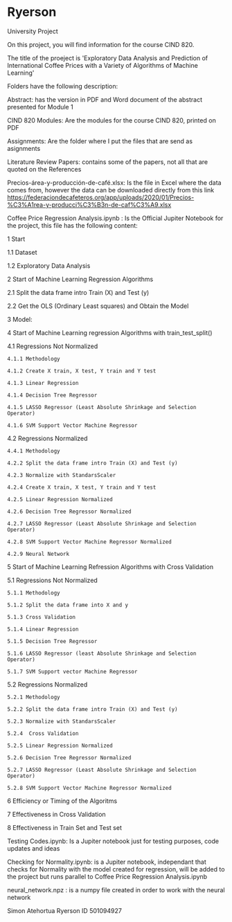 # Ryerson
University Project

On this project, you will find information for the course CIND 820.

The title of the proeject is 'Exploratory Data Analysis and Prediction of International Coffee Prices with a Variety of Algorithms of Machine Learning'

Folders have the following description:

Abstract: has the version in PDF and Word document of the abstract presented for Module 1

CIND 820 Modules: Are the modules for the course CIND 820, printed on PDF

Assignments: Are the folder where I put the files that are send as asignments

Literature Review Papers: contains some of the papers, not all that are quoted on the References

Precios-área-y-producción-de-café.xlsx: Is the file in Excel where the data comes from, however the data can be downloaded directly from this link https://federaciondecafeteros.org/app/uploads/2020/01/Precios-%C3%A1rea-y-producci%C3%B3n-de-caf%C3%A9.xlsx

Coffee Price Regression Analysis.ipynb : Is the Official Jupiter Notebook for the project, this file has the following content:

1 Start

  1.1 Dataset
  
  1.2 Exploratory Data Analysis 
  
2 Start of Machine Learning Regression Algorithms

  2.1 Split the data frame intro Train (X) and Test (y)
  
  2.2 Get the OLS (Ordinary Least squares) and Obtain the Model 
  
3 Model: 

4 Start of Machine Learning regression Algorithms with train_test_split()

  4.1 Regressions Not Normalized
  
    4.1.1 Methodology 
    
    4.1.2 Create X train, X test, Y train and Y test
  
    4.1.3 Linear Regression 
    
    4.1.4 Decision Tree Regressor 
    
    4.1.5 LASSO Regressor (Least Absolute Shrinkage and Selection Operator)
    
    4.1.6 SVM Support Vector Machine Regressor 
    
  4.2 Regressions Normalized
  
    4.4.1 Methodology 
    
    4.2.2 Split the data frame intro Train (X) and Test (y) 
  
    4.2.3 Normalize with StandarsScaler 
  
    4.2.4 Create X train, X test, Y train and Y test
  
    4.2.5 Linear Regression Normalized 
    
    4.2.6 Decision Tree Regressor Normalized 
    
    4.2.7 LASSO Regressor (Least Absolute Shrinkage and Selection Operator) 
    
    4.2.8 SVM Support Vector Machine Regressor Normalized 
    
    4.2.9 Neural Network
    
5 Start of Machine Learning Refression Algorithms with Cross Validation

  5.1 Regressions Not Normalized
    
    5.1.1 Methodology
  
    5.1.2 Split the data frame into X and y
  
    5.1.3 Cross Validation
  
    5.1.4 Linear Regression
    
    5.1.5 Decision Tree Regressor
    
    5.1.6 LASSO Regressor (least Absolute Shrinkage and Selection Operator)
    
    5.1.7 SVM Support vector Machine Regressor
    
  5.2 Regressions Normalized
  
    5.2.1 Methodology 
    
    5.2.2 Split the data frame intro Train (X) and Test (y) 
  
    5.2.3 Normalize with StandarsScaler 
  
    5.2.4  Cross Validation
  
    5.2.5 Linear Regression Normalized 
    
    5.2.6 Decision Tree Regressor Normalized 
    
    5.2.7 LASSO Regressor (Least Absolute Shrinkage and Selection Operator) 
    
    5.2.8 SVM Support Vector Machine Regressor Normalized
  
  6 Efficiency or Timing of the Algoritms
  
  7 Effectiveness in Cross Validation
  
  8 Effectiveness in Train Set and Test set
    

Testing Codes.ipynb: Is a Jupiter notebook just for testing purposes, code updates and ideas

Checking for Normality.ipynb: is a Jupiter notebook, independant that checks for Normality with the model created for regression, will be added to the project but runs parallel to Coffee Price Regression Analysis.ipynb

neural_network.npz : is a numpy file created in order to work with the neural network

Simon Atehortua
Ryerson ID 501094927
